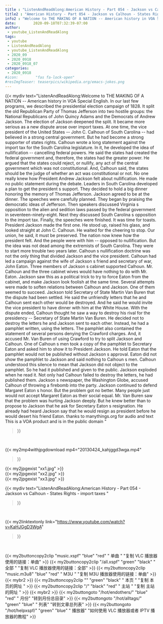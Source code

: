 ```yaml
---
title : "ListenAndReadAlong:American History - Part 054 - Jackson vs Calhoun - States Rights - import taxes "
title2 : "American History - Part 054 - Jackson vs Calhoun - States Rights - import taxes "
info2 : "Welcome to THE MAKING OF A NATION -- American history in VOA Special English. In our last few programs, we described the presidential election campaign of 1828. It split the old Republican Party of Thomas Jefferson into two hostile groups: the National Republicans of John Quincy Adams and the Democrats of Andrew Jackson. The election of Jackson deepened the split. It became more serious as a new dispute arose over import taxes. At one time, the vice president of the United States -- John C. Calhoun of South Carolina -- had believed in a strong central government. But he had become a strong supporter of states  rights. Calhoun wrote a long statement against the import tax for the South Carolina legislature. In it, he developed the idea of nullification -- cancelling federal powers. He said the states had created the federal government and, therefore, the states had the greater power. He argued that the states could reject, or nullify, any act of the central government which was not constitutional. And, Calhoun said, the states should be the judge of whether an act was constitutional or not. No one really knew how President Andrew Jackson felt about nullification. He made no public statement during the debate. Leaders in South Carolina developed a plan to get the president s support. They decided to hold a big dinner honoring the memory of Thomas Jefferson. Jackson agreed to be at the dinner. The speeches were carefully planned. They began by praising the democratic ideas of Jefferson. Then speakers discussed Virginia s opposition to the alien and sedition laws passed by the federal government in seventeen-ninety-eight. Next they discussed South Carolina s opposition to the import tax. Finally, the speeches were finished. It was time for toasts. President Jackson made the first one. He stood up, raised his glass, and looked straight at John C. Calhoun. He waited for the cheering to stop.  Our union,  he said,  it must be preserved.  The nation now knew how the president felt. And the people were with him -- opposed to nullification. But the idea was not dead among the extremists of South Carolina. They were to start more trouble two years later. Calhoun s nullification doctrine was not the only thing that divided Jackson and the vice president. Calhoun had led a campaign against the wife of Jackson s friend and secretary of war, John Eaton. Three members of Jackson s cabinet supported Calhoun. Mr. Calhoun and the three cabinet wives would have nothing to do with Mr. Eaton. Jackson saw this as a political trick to try to force Eaton from the cabinet, and make Jackson look foolish at the same time.  Several attempts were made to soften relations between Calhoun and Jackson. One of them seemed to succeed. Jackson told Secretary of State Martin Van Buren that the dispute had been settled. He said the unfriendly letters that he and Calhoun sent each other would be destroyed. And he said he would invite the vice president to have dinner with him at the White House. With the dispute ended, Calhoun thought he saw a way to destroy his rival for the presidency -- Secretary of State Martin Van Buren. He decided not to destroy the letters he and Jackson sent to each other. Instead, he had a pamphlet written, using the letters. The pamphlet also contained the statement of several persons denying the Crawford charges. And, it accused Mr. Van Buren of using Crawford to try to split Jackson and Calhoun. One of Calhoun s men took a copy of the pamphlet to Secretary Eaton and asked him to show it to President Jackson. He told Eaton that the pamphlet would not be published without Jackson s approval. Eaton did not show the pamphlet to Jackson and said nothing to Calhoun s men. Calhoun understood this silence to mean that Jackson did not object to the pamphlet. So he had it published and given to the public. Jackson exploded when he read it. Not only had Calhoun failed to destroy the letters, he had published them. Jackson s newspaper, the Washington Globe, accused Calhoun of throwing a firebomb into the party. Jackson continued to defend Margaret Eaton s honor.  But the problem got no better. Many people just would not accept Margaret Eaton as their social equal. Mr. Van Buren saw that the problem was hurting Jackson deeply. But he knew better than to propose to Jackson that he ask for Secretary Eaton s resignation. He already had heard Jackson say that he would resign as president before he would desert his friend Eaton. thanks to manythings.org for audio and text  This is a VOA product and is in the public domain "
date:        2020-09-18T07:32:39-07:00
author:
 - youtube_ListenAndReadAlong
tags:
 - youtube
 - ListenAndReadAlong
 - youtube_ListenAndReadAlong
 - 2020_09
 - 2020_0918
 - 2020_0918_07
categories:
 - 2020_0918
#icon:        "fas fa-lock-open"
#resImgTeaser: teaserpics/wikipedia.org/emacs-jokes.png
---
```


{{< mydiv text="ListenAndReadAlong:Welcome to THE MAKING OF A NATION -- American history in VOA Special English. In our last few programs, we described the presidential election campaign of 1828. It split the old Republican Party of Thomas Jefferson into two hostile groups: the National Republicans of John Quincy Adams and the Democrats of Andrew Jackson. The election of Jackson deepened the split. It became more serious as a new dispute arose over import taxes. At one time, the vice president of the United States -- John C. Calhoun of South Carolina -- had believed in a strong central government. But he had become a strong supporter of states  rights. Calhoun wrote a long statement against the import tax for the South Carolina legislature. In it, he developed the idea of nullification -- cancelling federal powers. He said the states had created the federal government and, therefore, the states had the greater power. He argued that the states could reject, or nullify, any act of the central government which was not constitutional. And, Calhoun said, the states should be the judge of whether an act was constitutional or not. No one really knew how President Andrew Jackson felt about nullification. He made no public statement during the debate. Leaders in South Carolina developed a plan to get the president s support. They decided to hold a big dinner honoring the memory of Thomas Jefferson. Jackson agreed to be at the dinner. The speeches were carefully planned. They began by praising the democratic ideas of Jefferson. Then speakers discussed Virginia s opposition to the alien and sedition laws passed by the federal government in seventeen-ninety-eight. Next they discussed South Carolina s opposition to the import tax. Finally, the speeches were finished. It was time for toasts. President Jackson made the first one. He stood up, raised his glass, and looked straight at John C. Calhoun. He waited for the cheering to stop.  Our union,  he said,  it must be preserved.  The nation now knew how the president felt. And the people were with him -- opposed to nullification. But the idea was not dead among the extremists of South Carolina. They were to start more trouble two years later. Calhoun s nullification doctrine was not the only thing that divided Jackson and the vice president. Calhoun had led a campaign against the wife of Jackson s friend and secretary of war, John Eaton. Three members of Jackson s cabinet supported Calhoun. Mr. Calhoun and the three cabinet wives would have nothing to do with Mr. Eaton. Jackson saw this as a political trick to try to force Eaton from the cabinet, and make Jackson look foolish at the same time.  Several attempts were made to soften relations between Calhoun and Jackson. One of them seemed to succeed. Jackson told Secretary of State Martin Van Buren that the dispute had been settled. He said the unfriendly letters that he and Calhoun sent each other would be destroyed. And he said he would invite the vice president to have dinner with him at the White House. With the dispute ended, Calhoun thought he saw a way to destroy his rival for the presidency -- Secretary of State Martin Van Buren. He decided not to destroy the letters he and Jackson sent to each other. Instead, he had a pamphlet written, using the letters. The pamphlet also contained the statement of several persons denying the Crawford charges. And, it accused Mr. Van Buren of using Crawford to try to split Jackson and Calhoun. One of Calhoun s men took a copy of the pamphlet to Secretary Eaton and asked him to show it to President Jackson. He told Eaton that the pamphlet would not be published without Jackson s approval. Eaton did not show the pamphlet to Jackson and said nothing to Calhoun s men. Calhoun understood this silence to mean that Jackson did not object to the pamphlet. So he had it published and given to the public. Jackson exploded when he read it. Not only had Calhoun failed to destroy the letters, he had published them. Jackson s newspaper, the Washington Globe, accused Calhoun of throwing a firebomb into the party. Jackson continued to defend Margaret Eaton s honor.  But the problem got no better. Many people just would not accept Margaret Eaton as their social equal. Mr. Van Buren saw that the problem was hurting Jackson deeply. But he knew better than to propose to Jackson that he ask for Secretary Eaton s resignation. He already had heard Jackson say that he would resign as president before he would desert his friend Eaton. thanks to manythings.org for audio and text  This is a VOA product and is in the public domain "
>}}
<br>


{{< my2mp4withjpgdownload mp4="20130424_kahjggd3wga.mp4"
>}}

{{< my2jpgexist "xx1.jpg" >}}<br>
{{< my2jpgexist "xx2.jpg" >}}<br>
{{< my2jpgexist "xx3.jpg" >}}<br>



{{< mydiv text="ListenAndReadAlong:American History - Part 054 - Jackson vs Calhoun - States Rights - import taxes "
>}}
<br>

{{< my2linktextonly link="https://www.youtube.com/watch?v=KaHJGgD3WgA"
>}}


<br>

{{< my2buttoncopy2clip "music.xspf"        "blue"   "red"    " 单曲 "  "复制 VLC 播放器使用的链接：单曲" >}} {{< my2buttoncopy2clip "/all.xspf"         "green"  "black"  " 全部 "  "复制 VLC 播放器使用的链接：全部" >}} {{< my2buttoncopy2clip "music.m3u8"        "blue"   "red"    " M3U  "    "复制 M3U 播放器使用的链接：单曲" >}} {{< mybr2 >}} {{< my2buttoncopy2clip ""                  "green"  "black"  " 本页 "    "复制 本页的网址 " >}} {{< my2buttoncopy2clip "/"                 "black"  "red"    " 主站 "    "复制 主站的网址 " >}} {{< mybr2 >}} {{< my2buttongoto      "/hot/endothers/"   "blue"   "red"    " 月份"   "转到月份总目录" >}} {{< my2buttongoto      "/hot/alltags/"     "green"  "blue"   " 列表"   "转到文章总列表" >}} {{< my2buttongoto      "/hot/helpxspf/"    "green"  "blue"   " 播放器" "如何使用 VLC 播放器或者 IPTV 播放器的教程" >}} 
